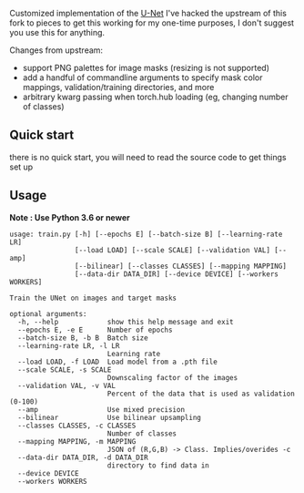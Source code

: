 
Customized implementation of the [U-Net](https://arxiv.org/abs/1505.04597)
I've hacked the upstream of this fork to pieces to get this working for my one-time purposes, 
I don't suggest you use this for anything.

Changes from upstream:
 - support PNG palettes for image masks (resizing is not supported)
 - add a handful of commandline arguments to specify mask color mappings, validation/training directories, and more
 - arbitrary kwarg passing when torch.hub loading (eg, changing number of classes)

## Quick start

there is no quick start, you will need to read the source code to get things set up

## Usage
**Note : Use Python 3.6 or newer**

```
usage: train.py [-h] [--epochs E] [--batch-size B] [--learning-rate LR]
                [--load LOAD] [--scale SCALE] [--validation VAL] [--amp]
                [--bilinear] [--classes CLASSES] [--mapping MAPPING]
                [--data-dir DATA_DIR] [--device DEVICE] [--workers WORKERS]

Train the UNet on images and target masks

optional arguments:
  -h, --help            show this help message and exit
  --epochs E, -e E      Number of epochs
  --batch-size B, -b B  Batch size
  --learning-rate LR, -l LR
                        Learning rate
  --load LOAD, -f LOAD  Load model from a .pth file
  --scale SCALE, -s SCALE
                        Downscaling factor of the images
  --validation VAL, -v VAL
                        Percent of the data that is used as validation (0-100)
  --amp                 Use mixed precision
  --bilinear            Use bilinear upsampling
  --classes CLASSES, -c CLASSES
                        Number of classes
  --mapping MAPPING, -m MAPPING
                        JSON of (R,G,B) -> Class. Implies/overides -c
  --data-dir DATA_DIR, -d DATA_DIR
                        directory to find data in
  --device DEVICE
  --workers WORKERS
```
